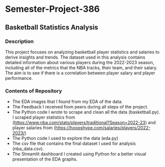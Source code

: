 # Semester-Project-386

## Basketball Statistics Analysis
### Description
This project focuses on analyzing basketball player statistics and salaries to derive insights and trends. The dataset used in this analysis contains detailed information about various players during the 2022-2023 season, including all of the metrics that the NBA tracks, their team, and their salary. The aim is to see if there is a correlation between player salary and player performance.

### Contents of Repository
- The EDA images that I found from my EDA of the data.
- The Feedback I received from peers during all steps of the project.
- The Python code I wrote to scrape and clean all the data (basketball.py). I scraped player statistics from (https://www.nba.com/stats/players/traditional?Season=2022-23) and player salaries from (https://hoopshype.com/salaries/players/2022-2023/)
- The Python code I used to explore the data (eda.py)
- The csv file that contains the final dataset I used for analysis (nba_data.csv).
- The Streamlit dashboard I created using Python for a better visual presentation of the EDA graphs.
